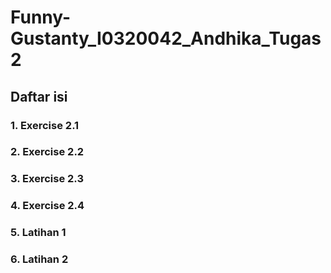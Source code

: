 # Funny-Gustanty_I0320042_Andhika_Tugas2

## Daftar isi

### 1. Exercise 2.1
### 2. Exercise 2.2
### 3. Exercise 2.3
### 4. Exercise 2.4
### 5. Latihan 1
### 6. Latihan 2
